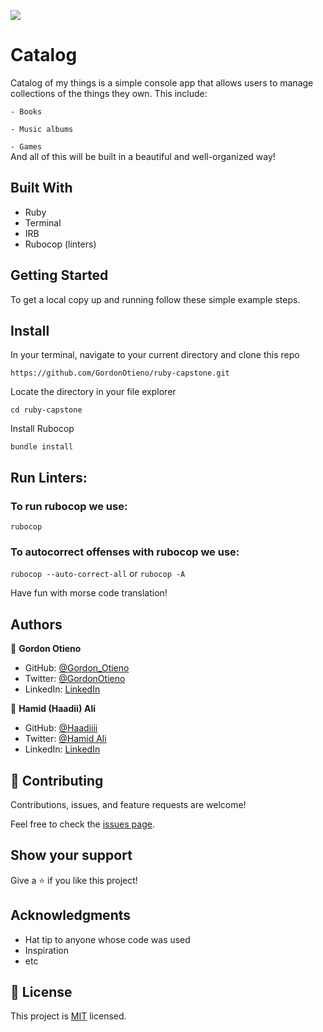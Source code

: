 ![](https://img.shields.io/badge/Microverse-blueviolet)

# Catalog
Catalog of my things is a simple console app that allows users to manage collections of the things they own. This include:

``- Books``

``- Music albums``

``- Games``<br>
And all of this will be built in a beautiful and well-organized way!

## Built With

- Ruby
- Terminal
- IRB
- Rubocop (linters)



## Getting Started

To get a local copy up and running follow these simple example steps.

## Install

In your terminal, navigate to your current directory and clone this repo

`https://github.com/GordonOtieno/ruby-capstone.git`

Locate the directory in your file explorer

`cd ruby-capstone`

Install Rubocop

`bundle install`

## Run Linters:

### To run rubocop we use:
`rubocop`

### To autocorrect offenses with rubocop we use:
`rubocop --auto-correct-all` or
`rubocop -A`

Have fun with morse code translation!

## Authors

👤 **Gordon Otieno**

- GitHub: [@Gordon_Otieno ](https://github.com/GordonOtieno)
- Twitter: [@GordonOtieno](https://twitter.com/gordonotieno)
- LinkedIn: [LinkedIn](https://www.linkedin.com/in/gordonotieno/)

👤 **Hamid (Haadii) Ali**

- GitHub: [@Haadiiii ](https://github.com/Haadiiii)
- Twitter: [@Hamid Ali](https://twitter.com/HaaDiii_99)
- LinkedIn: [LinkedIn](https://www.linkedin.com/in/hamid-ali-01a872213/)


## 🤝 Contributing

Contributions, issues, and feature requests are welcome!

Feel free to check the [issues page](https://github.com/GordonOtieno/ruby-capstone/issues).

## Show your support

Give a ⭐️ if you like this project!

## Acknowledgments

- Hat tip to anyone whose code was used
- Inspiration
- etc

## 📝 License

This project is [MIT](./MIT.md) licensed.
